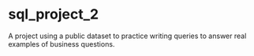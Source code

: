 # sql_project_2
A project using a public dataset to practice writing queries to answer real examples of business questions. 
